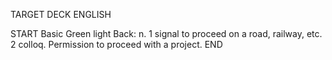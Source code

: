 TARGET DECK
ENGLISH

START
Basic
Green light
Back: n. 1 signal to proceed on a road, railway, etc. 2 colloq. Permission to proceed with a project.
END
